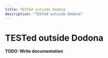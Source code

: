 ```yaml
---
title: TESTed outside Dodona
description: "TESTed outside Dodona"
---
```


# TESTed outside Dodona
**TODO:  Write documentation**